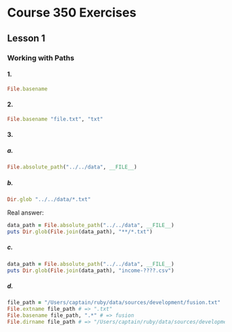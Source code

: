 # Course 350 Exercises

## Lesson 1

### Working with Paths

#### 1.

```ruby
File.basename
```

#### 2.

```ruby
File.basename "file.txt", "txt"
```

#### 3.

##### a.

```ruby
File.absolute_path("../../data", __FILE__)
```

##### b.

```ruby
Dir.glob "../../data/*.txt"
```

Real answer:

```ruby
data_path = File.absolute_path("../../data", __FILE__)
puts Dir.glob(File.join(data_path), "**/*.txt")
```

##### c.

```ruby
data_path = File.absolute_path("../../data", __FILE__)
puts Dir.glob(File.join(data_path), "income-????.csv")
```

##### d.

```ruby
file_path = "/Users/captain/ruby/data/sources/development/fusion.txt"
File.extname file_path # => ".txt"
File.basename file_path, ".*" # => fusion
File.dirname file_path # => "/Users/captain/ruby/data/sources/development"
```
